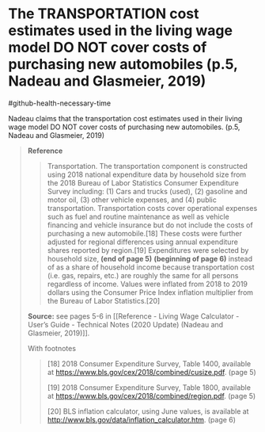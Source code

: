 # The TRANSPORTATION cost estimates used in the living wage model DO NOT cover costs of purchasing new automobiles (p.5, Nadeau and Glasmeier, 2019)
#github-health-necessary-time 

Nadeau claims that the transportation cost estimates used in their living wage model DO NOT cover costs of purchasing new automobiles. (p.5, Nadeau and Glasmeier, 2019)

>**Reference**
>>Transportation. The transportation component is constructed using 2018 national expenditure data by household size from the 2018 Bureau of Labor Statistics Consumer Expenditure Survey including: (1) Cars and trucks (used), (2) gasoline and motor oil, (3) other vehicle expenses, and (4) public transportation. Transportation costs cover operational expenses such as fuel and routine maintenance as well as vehicle financing and vehicle insurance but do not include the costs of purchasing a new automobile.\[18] These costs were further adjusted for regional differences using annual expenditure shares reported by region.\[19] Expenditures were selected by household size,
>>**(end of page 5)**
>>**(beginning of page 6)**
>>instead of as a share of household income because transportation cost (i.e. gas, repairs, etc.) are roughly the same for all persons regardless of income. Values were inflated from 2018 to 2019 dollars using the Consumer Price Index inflation multiplier from the Bureau of Labor Statistics.\[20]
>
>**Source:** see pages 5-6 in [[Reference - Living Wage Calculator - User’s Guide - Technical Notes (2020 Update) (Nadeau and Glasmeier, 2019)]].
>
>With footnotes
>>\[18] 2018 Consumer Expenditure Survey, Table 1400, available at https://www.bls.gov/cex/2018/combined/cusize.pdf. (page 5)
>>
>>\[19] 2018 Consumer Expenditure Survey, Table 1800, available at https://www.bls.gov/cex/2018/combined/region.pdf. (page 5)
>>
>>\[20] BLS inflation calculator, using June values, is available at http://www.bls.gov/data/inflation_calculator.htm. (page 6)